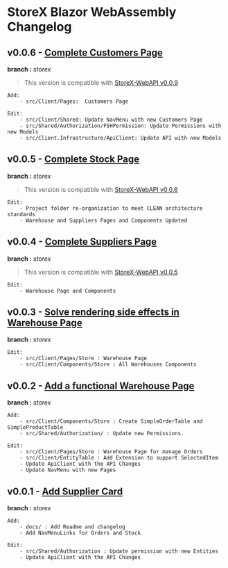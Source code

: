# StoreX Blazor WebAssembly Changelog

## v0.0.6 - [Complete Customers Page]()

**branch :** _storex_

> This version is compatible with [StoreX-WebAPI v0.0.9](https://github.com/rafitajaen/StoreX-WebAPI/tree/decce606983c5dda81b725afb93097a36171f29d)

    Add:
        - src/Client/Pages:  Customers Page

    Edit:
        - src/Client/Shared: Update NavMenu with new Customers Page
        - src/Shared/Authorization/FSHPermission: Update Permissions with new Models
        - src/Client.Infrastructure/ApiClient: Update API with new Models

## v0.0.5 - [Complete Stock Page](https://github.com/rafitajaen/StoreX-Blazor-Wasm/tree/86ba1becf7fcda29ab58ca4f50234eff78055403)

**branch :** _storex_

> This version is compatible with [StoreX-WebAPI v0.0.6](https://github.com/rafitajaen/StoreX-WebAPI/tree/5d7e5e920b1ec5a1cf18aac20bbd5ecfb5a33878)

    Edit:
        - Project folder re-organization to meet CLEAN architecture standards
        - Warehouse and Suppliers Pages and Components Updated

## v0.0.4 - [Complete Suppliers Page](https://github.com/rafitajaen/StoreX-Blazor-Wasm/tree/878bf9b021fc8d85aa5fe2f0be35d1d6564321a3)

**branch :** _storex_

> This version is compatible with [StoreX-WebAPI v0.0.5](https://github.com/rafitajaen/StoreX-WebAPI/tree/1566be581cc9537c3cc2520a100a1dd59a6be320)

    Edit:
        - Warehouse Page and Components

## v0.0.3 - [Solve rendering side effects in Warehouse Page](https://github.com/rafitajaen/StoreX-Blazor-Wasm/tree/80c75ff804b5149ed846a0a9feff6e0e3a1f5b8c)

**branch :** _storex_

    Edit:
        - src/Client/Pages/Store : Warehouse Page
        - src/Client/Components/Store : All Warehouses Components

## v0.0.2 - [Add a functional Warehouse Page](https://github.com/rafitajaen/StoreX-Blazor-Wasm/tree/601a5349aaa37716c00070904d86f0252972418f)

**branch :** _storex_

    Add:
        - src/Client/Components/Store : Create SimpleOrderTable and SimpleProductTable
        - src/Shared/Authorization/ : Update new Permissions.

    Edit:
        - src/Client/Pages/Store : Warehouse Page for manage Orders
        - src/Client/EntityTable : Add Extension to support SelectedItem
        - Update ApiClient with the API Changes
        - Update NavMenu with new Pages

## v0.0.1 - [Add Supplier Card](https://github.com/rafitajaen/StoreX-Blazor-Wasm/tree/a82838a35a8010d0a17271889773f91410687242)

**branch :** _storex_

    Add:
        - docs/ : Add Readme and changelog
        - Add NavMenuLinks for Orders and Stock

    Edit:
        - src/Shared/Authorization : Update permission with new Entities
        - Update ApiClient with the API Changes
